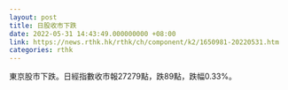 ```yaml
---
layout: post
title: 日股收市下跌
date: 2022-05-31 14:43:49.000000000 +08:00
link: https://news.rthk.hk/rthk/ch/component/k2/1650981-20220531.htm
categories: rthk
---
```


東京股市下跌。日經指數收市報27279點，跌89點，跌幅0.33%。
